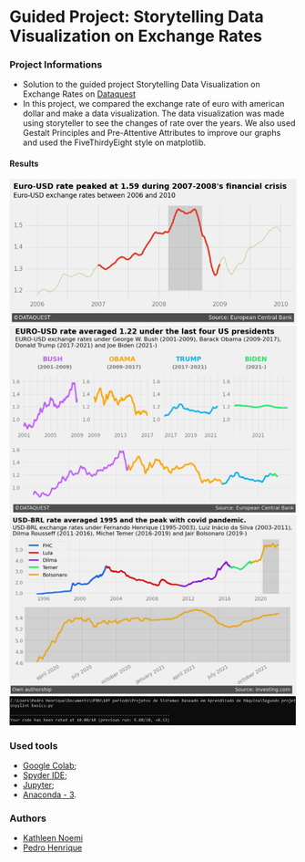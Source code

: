 # Guided Project: Storytelling Data Visualization on Exchange Rates

### Project Informations
*   Solution to the guided project Storytelling Data Visualization on Exchange Rates on [Dataquest](dataquest.io)
*   In this project, we compared the exchange rate of euro with american dollar and make a data visualization.
The data visualization was made using storyteller to see the changes of rate over the years.
We also used Gestalt Principles and Pre-Attentive Attributes to improve our graphs and used the FiveThirdyEight style on matplotlib.

#### Results
<img src="https://github.com/pedrohfonseca/Guided-Project-Storytelling-Data-Visualization-on-Exchange-Rates/blob/main/images/financial_crisis.png" width="700">
<img src="https://github.com/pedrohfonseca/Guided-Project-Storytelling-Data-Visualization-on-Exchange-Rates/blob/main/images/euro-usd-rate.png" width="700">
<img src="https://github.com/pedrohfonseca/Guided-Project-Storytelling-Data-Visualization-on-Exchange-Rates/blob/main/images/usd-brl-rate.png" width="700">
<img src="https://github.com/pedrohfonseca/Guided-Project-Storytelling-Data-Visualization-on-Exchange-Rates/blob/main/images/pylint.jpg" width="700">

### Used tools
*   [Google Colab](https://colab.research.google.com/);
*   [Spyder IDE](https://www.spyder-ide.org/);
*   [Jupyter](https://jupyter.org/);
*   [Anaconda - 3](https://www.anaconda.com/products/individual).

### Authors
*   [Kathleen Noemi](https://github.com/kathleenrego)
*   [Pedro Henrique](https://github.com/pedrohfonseca)
